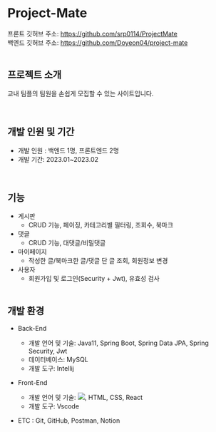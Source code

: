 # Project-Mate

프론트 깃허브 주소: https://github.com/srp0114/ProjectMate  
백엔드 깃허브 주소: https://github.com/Doyeon04/project-mate  
<br>

## 프로젝트 소개
교내 팀플의 팀원을 손쉽게 모집할 수 있는 사이트입니다.  


<br>

## 개발 인원 및 기간
- 개발 인원 : 백엔드 1명, 프론트엔드 2명
- 개발 기간: 2023.01~2023.02  
<br>

## 기능
- 게시판 
  -  CRUD 기능, 페이징, 카테고리별 필터링, 조회수, 북마크
- 댓글 
  - CRUD 기능, 대댓글/비밀댓글
- 마이페이지 
  - 작성한 글/북마크한 글/댓글 단 글 조회, 회원정보 변경
- 사용자
  - 회원가입 및 로그인(Security + Jwt), 유효성 검사  
  <br>
  
  
## 개발 환경
- Back-End
  - 개발 언어 및 기술:  Java11, Spring Boot, Spring Data JPA, Spring Security, Jwt
  - 데이터베이스: MySQL
  - 개발 도구: Intellij

- Front-End
  - 개발 언어 및 기술: <img src="https://img.shields.io/badge/JavaScript-FFCA28?style=flat-square&logo=JavaScript&logoColor=F7DF1E"/>, HTML, CSS, React
  - 개발 도구: Vscode
  
- ETC : Git, GitHub, Postman, Notion  
<br>


